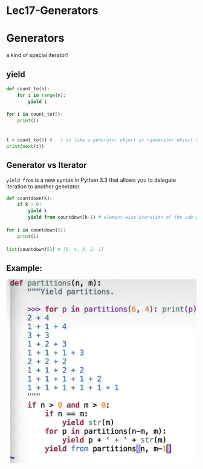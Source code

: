 # Lec17-Generators

# Generators

a kind of special iterator!

## yield
```python
def count_to(n):
    for i in range(n):
        yield i

for i in count_to(5):
    print(i)


t = count_to(5) #   t is like a generator object at <generator object count_to at 0x000001>
print(next(t))
```


## Generator vs Iterator

`yield from` is a new syntax in Python 3.3 that allows you to delegate iteration to another generator.


```python
def countdown(k):
    if k > 0:
        yield k
        yield from countdown(k-1) # element-wise iteration of the sub-generator

for i in countdown(5):
    print(i)

list(countdown(5)) # [5, 4, 3, 2, 1]
```


## Example: 

![alt text](image.png)





